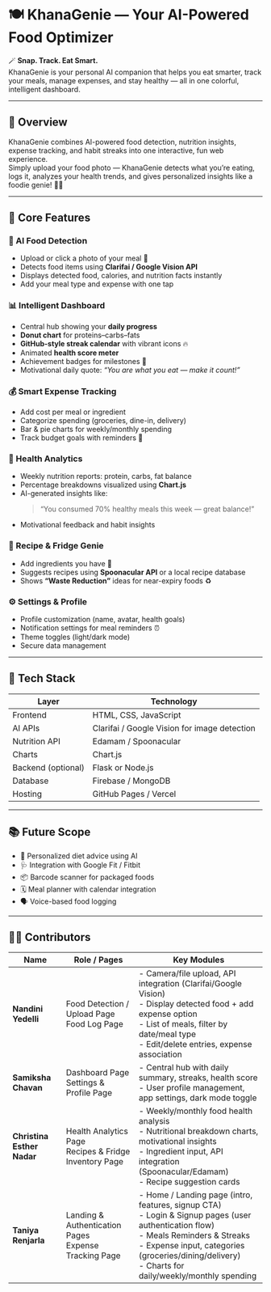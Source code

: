 # 🍽️ KhanaGenie — Your AI-Powered Food Optimizer

🪄 **Snap. Track. Eat Smart.**  
KhanaGenie is your personal AI companion that helps you eat smarter, track your meals, manage expenses, and stay healthy — all in one colorful, intelligent dashboard.

---

## 🌟 Overview
KhanaGenie combines AI-powered food detection, nutrition insights, expense tracking, and habit streaks into one interactive, fun web experience.  
Simply upload your food photo — KhanaGenie detects what you’re eating, logs it, analyzes your health trends, and gives personalized insights like a foodie genie! 🧞‍♀️

---

## 🧠 Core Features

### 📸 AI Food Detection
- Upload or click a photo of your meal 🍱  
- Detects food items using **Clarifai / Google Vision API**  
- Displays detected food, calories, and nutrition facts instantly  
- Add your meal type and expense with one tap  

### 📊 Intelligent Dashboard
- Central hub showing your **daily progress**  
- **Donut chart** for proteins–carbs–fats  
- **GitHub-style streak calendar** with vibrant icons 🔥  
- Animated **health score meter**  
- Achievement badges for milestones 🏅  
- Motivational daily quote: *“You are what you eat — make it count!”*  

### 💰 Smart Expense Tracking
- Add cost per meal or ingredient  
- Categorize spending (groceries, dine-in, delivery)  
- Bar & pie charts for weekly/monthly spending  
- Track budget goals with reminders 💸  

### 🧬 Health Analytics
- Weekly nutrition reports: protein, carbs, fat balance  
- Percentage breakdowns visualized using **Chart.js**  
- AI-generated insights like:  
  > “You consumed 70% healthy meals this week — great balance!”  
- Motivational feedback and habit insights  

### 🍳 Recipe & Fridge Genie
- Add ingredients you have 🍅  
- Suggests recipes using **Spoonacular API** or a local recipe database  
- Shows **“Waste Reduction”** ideas for near-expiry foods ♻️  

### ⚙️ Settings & Profile
- Profile customization (name, avatar, health goals)  
- Notification settings for meal reminders ⏰  
- Theme toggles (light/dark mode)  
- Secure data management  

---

## 🧩 Tech Stack

| Layer               | Technology                                    |
|--------------------|-----------------------------------------------|
| Frontend           | HTML, CSS, JavaScript                         |
| AI APIs            | Clarifai / Google Vision for image detection |
| Nutrition API      | Edamam / Spoonacular                           |
| Charts             | Chart.js                                      |
| Backend (optional) | Flask or Node.js                              |
| Database           | Firebase / MongoDB                             |
| Hosting            | GitHub Pages / Vercel                          |

---

## 📚 Future Scope
- 🤖 Personalized diet advice using AI  
- 🩺 Integration with Google Fit / Fitbit  
- 📦 Barcode scanner for packaged foods  
- 🗓️ Meal planner with calendar integration  
- 🗣️ Voice-based food logging  

---

## 👩‍💻 Contributors

| Name                     | Role / Pages                                         | Key Modules |
|--------------------------|-----------------------------------------------------|-------------|
| **Nandini Yedelli**       | Food Detection / Upload Page <br> Food Log Page     | - Camera/file upload, API integration (Clarifai/Google Vision) <br> - Display detected food + add expense option <br> - List of meals, filter by date/meal type <br> - Edit/delete entries, expense association |
| **Samiksha Chavan**       | Dashboard Page <br> Settings & Profile Page        | - Central hub with daily summary, streaks, health score <br> - User profile management, app settings, dark mode toggle |
| **Christina Esther Nadar**| Health Analytics Page <br> Recipes & Fridge Inventory Page | - Weekly/monthly food health analysis <br> - Nutritional breakdown charts, motivational insights <br> - Ingredient input, API integration (Spoonacular/Edamam) <br> - Recipe suggestion cards |
| **Taniya Renjarla**       | Landing & Authentication Pages <br> Expense Tracking Page | - Home / Landing page (intro, features, signup CTA) <br> - Login & Signup pages (user authentication flow) <br> - Meals Reminders & Streaks <br> - Expense input, categories (groceries/dining/delivery) <br> - Charts for daily/weekly/monthly spending |
